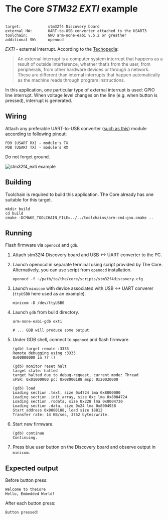 # The Core _STM32 EXTI_ example

 ```

 target:            stm32f4 Discovery board
 external HW:       UART-to-USB converter attached to the USART3
 toolchain:         GNU arm-none-eabi v.5.2 or greather
 additional SW:     openocd
 ```

_EXTI_ - external interrupt.
According to the [Techopedia](https://www.techopedia.com/definition/7115/external-interrupt):
> An external interrupt is a computer system interrupt that happens as a result
of outside interference, whether that’s from the user, from peripherals,
from other hardware devices or through a network. These are different
than internal interrupts that happen automatically as the machine
reads through program instructions.

In this application, one particular type of external interrupt is used:
GPIO line interrupt. When voltage level changes on the line (e.g. when button is
pressed), interrupt is generated.

## Wiring

Attach any preferable UART-to-USB converter ([such as this](http://www.geekfactory.mx/wp-content/uploads/2013/06/converdidor_usb_ttl_rs232_pl_2303hx_01.jpg))
module according to following pinout:
```
PD9 (USART RX) - module's TX
PD8 (USART TX) - module's RX
```

Do not forget ground.

![stm32f4_exti example](stm32f4_exti.jpg)

## Building

Toolchain is required to build this application. The Core already has one suitable
for this target.

```
mkdir build
cd build
cmake -DCMAKE_TOOLCHAIN_FILE=../../toolchains/arm-cm4-gnu.cmake ..
```

## Running

Flash firmware via `openocd` and `gdb`.

1. Attach stm32f4 Discovery board and USB <-> UART converter to the PC.
1. Launch openocd in separate terminal using script provided by The Core.
    Alternatively, you can use script from `openocd` installation.

    ```
    openocd -f ~/path/to/the/core/scripts/stm32f4discovery.cfg
    ```
1. Launch `minicom` with device associated with USB <-> UART converer
    (`ttyUSB0` here used as an example).

    ```
    minicom -D /dev/ttyUSB0
    ```

1. Launch `gdb` from build directory.

    ```
    arm-none-eabi-gdb exti

    # ... GDB will produce some output

    ```
1. Under GDB shell, connect to `openocd` and flash firmware.

    ```
    (gdb) target remote :3333
    Remote debugging using :3333
    0x00000000 in ?? ()

    (gdb) monitor reset halt
    target state: halted
    target halted due to debug-request, current mode: Thread
    xPSR: 0x01000000 pc: 0x08000188 msp: 0x20020000

    (gdb) load
    Loading section .text, size 0x4724 lma 0x8000000
    Loading section .init_array, size 0xc lma 0x8004724
    Loading section .rodata, size 0x228 lma 0x8004730
    Loading section .data, size 0x24 lma 0x8004958
    Start address 0x8000188, load size 18812
    Transfer rate: 14 KB/sec, 3762 bytes/write.

    ```

1. Start new firmware.

    ```
    (gdb) continue
    Continuing.

    ```

1. Press blue user button on the Discovery board and observe output in `minicom`.

## Expected output

Before button press:
```
Welcome to theCore
Hello, Embedded World!
```

After each button press:
```
Button pressed!
```

